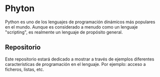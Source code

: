 # Phyton
Python es uno de los lenguajes de programación dinámicos más populares en el mundo. Aunque es considerado a menudo como un lenguaje "scripting", es realmente un lenguaje de propósito general.
## Repositorio
Este repositorio estará dedicado a mostrar a través de ejemplos diferentes características de programación en el lenguaje. Por ejemplo: acceso a ficheros, listas, etc.

